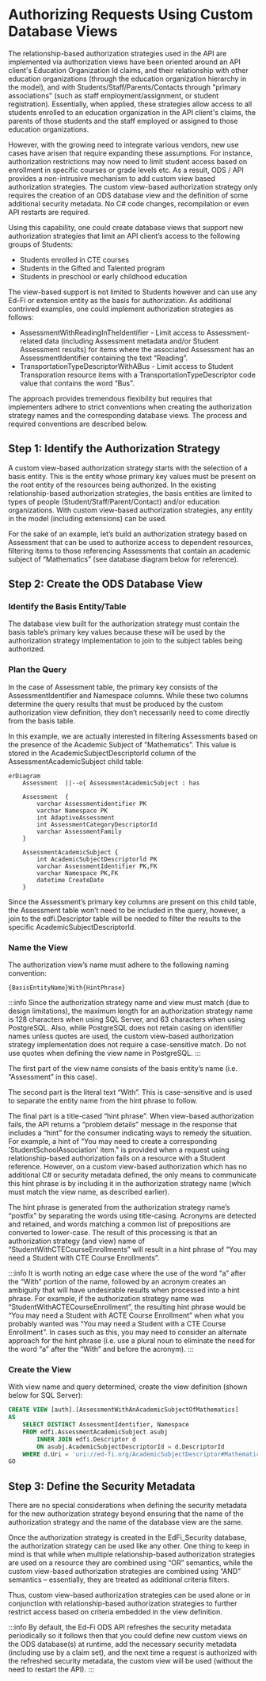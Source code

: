 # Authorizing Requests Using Custom Database Views

The relationship-based authorization strategies used in the API are implemented
via authorization views have been oriented around an API client's Education
Organization Id claims, and their relationship with other education
organizations (through the education organization hierarchy in the model), and
with Students/Staff/Parents/Contacts through "primary associations" (such as
staff employment/assignment, or student registration). Essentially, when
applied, these strategies allow access to all students enrolled to an education
organization in the API client's claims, the parents of those students and the
staff employed or assigned to those education organizations.

However, with the growing need to integrate various vendors, new use cases have
arisen that require expanding these assumptions. For instance, authorization
restrictions may now need to limit student access based on enrollment in
specific courses or grade levels etc. As a result, ODS / API provides a
non-intrusive mechanism to add custom view based authorization strategies. The
custom view-based authorization strategy only requires the creation of an ODS
database view and the definition of some additional security metadata. No C#
code changes, recompilation or even API restarts are required.

Using this capability, one could create database views that support new
authorization strategies that limit an API client’s access to the following
groups of Students:

* Students enrolled in CTE courses
* Students in the Gifted and Talented program
* Students in preschool or early childhood education

The view-based support is not limited to Students however and can use any Ed-Fi
or extension entity as the basis for authorization. As additional contrived
examples, one could implement authorization strategies as follows:

* AssessmentWithReadingInTheIdentifier - Limit access to Assessment-related data
  (including Assessment metadata and/or Student Assessment results) for items
  where the associated Assessment has an AssessmentIdentifier containing the
  text “Reading”.
* TransportationTypeDescriptorWithABus - Limit access to Student Transporation
  resource items with a TransportationTypeDescriptor code value that contains
  the word “Bus”.

The approach provides tremendous flexibility but requires that implementers
adhere to strict conventions when creating the authorization strategy names and
the corresponding database views. The process and required conventions are
described below.

## Step 1: Identify the Authorization Strategy

A custom view-based authorization strategy starts with the selection of a basis
entity. This is the entity whose primary key values must be present on the root
entity of the resources being authorized. In the existing relationship-based
authorization strategies, the basis entities are limited to types of people
(Student/Staff/Parent/Contact) and/or education organizations. With custom
view-based authorization strategies, any entity in the model (including
extensions) can be used.

For the sake of an example, let’s build an authorization strategy based on
Assessment that can be used to authorize access to dependent resources,
filtering items to those referencing Assessments that contain an academic
subject of “Mathematics” (see database diagram below for reference).

## Step 2: Create the ODS Database View

### Identify the Basis Entity/Table

The database view built for the authorization strategy must contain the basis
table’s primary key values because these will be used by the authorization
strategy implementation to join to the subject tables being authorized.

### Plan the Query

In the case of Assessment table, the primary key consists of the
AssessmentIdentifier and Namespace columns. While these two columns determine
the query results that must be produced by the custom authorization view
definition, they don’t necessarily need to come directly from the basis table.

In this example, we are actually interested in filtering Assessments based on
the presence of the Academic Subject of “Mathematics”. This value is stored in
the AcademicSubjectDescriptorId column of the AssessmentAcademicSubject child
table:

```mermaid
erDiagram
    Assessment  ||--o{ AssessmentAcademicSubject : has

    Assessment  {
        varchar Assessmentidentifier PK
        varchar Namespace PK
        int AdaptiveAssessment
        int AssessmentCategoryDescriptorId
        varchar AssessmentFamily
    }

    AssessmentAcademicSubject {
        int AcademicSubjectDescriptorld PK
        varchar AssessmentIdentifier PK,FK
        varchar Namespace PK,FK
        datetime CreateDate
    }
```

Since the Assessment’s primary key columns are present on this child table, the
Assessment table won’t need to be included in the query, however, a join to the
edfi.Descriptor table will be needed to filter the results to the specific
AcademicSubjectDescriptorId.

### Name the View

The authorization view’s name must adhere to the following naming convention:

`{BasisEntityName}With{HintPhrase}`

:::info
Since the authorization strategy name and view must match (due to design
limitations), the maximum length for an authorization strategy name is 128
characters when using SQL Server, and 63 characters when using PostgreSQL. Also,
while PostgreSQL does not retain casing on identifier names unless quotes are
used, the custom view-based authorization strategy implementation does not
require a case-sensitive match. Do not use quotes when defining the view name in
PostgreSQL.
:::

The first part of the view name consists of the basis entity’s name (i.e.
“Assessment” in this case).

The second part is the literal text “With”. This is case-sensitive and is used
to separate the entity name from the hint phrase to follow.

The final part is a title-cased “hint phrase”. When view-based authorization
fails, the API returns a “problem details” message in the response that includes
a “hint” for the consumer indicating ways to remedy the situation. For example,
a hint of “You may need to create a corresponding 'StudentSchoolAssociation'
item." is provided when a request using relationship-based authorization fails
on a resource with a Student reference. However, on a custom view-based
authorization which has no additional C# or security metadata defined, the only
means to communicate this hint phrase is by including it in the authorization
strategy name (which must match the view name, as described earlier).

The hint phrase is generated from the authorization strategy name’s “postfix” by
separating the words using title-casing. Acronyms are detected and retained, and
words matching a common list of prepositions are converted to lower-case. The
result of this processing is that an authorization strategy (and view) name of
“StudentWithCTECourseEnrollments” will result in a hint phrase of “You may need
a Student with CTE Course Enrollments”.

:::info
It is worth noting an edge case where the use of the word “a” after the “With”
portion of the name, followed by an acronym creates an ambiguity that will have
undesirable results when processed into a hint phrase. For example, if the
authorization strategy name was “StudentWithACTECourseEnrollment”, the resulting
hint phrase would be “You may need a Student with ACTE Course Enrollment” when
what you probably wanted was “You may need a Student with a CTE Course
Enrollment”. In cases such as this, you may need to consider an alternate
approach for the hint phrase (i.e. use a plural noun to eliminate the need for
the word “a” after the “With” and before the acronym).
:::

### Create the View

With view name and query determined, create the view definition (shown below for
SQL Server):

```SQL
CREATE VIEW [auth].[AssessmentWithAnAcademicSubjectOfMathematics]
AS
    SELECT DISTINCT AssessmentIdentifier, Namespace
    FROM edfi.AssessmentAcademicSubject asubj
        INNER JOIN edfi.Descriptor d
        ON asubj.AcademicSubjectDescriptorId = d.DescriptorId
    WHERE d.Uri = 'uri://ed-fi.org/AcademicSubjectDescriptor#Mathematics'
GO
```

## Step 3: Define the Security Metadata

There are no special considerations when defining the security metadata for the
new authorization strategy beyond ensuring that the name of the authorization
strategy and the name of the database view are the same.

Once the authorization strategy is created in the EdFi_Security database, the
authorization strategy can be used like any other. One thing to keep in mind is
that while when multiple relationship-based authorization strategies are used on
a resource they are combined using “OR” semantics, while the custom view-based
authorization strategies are combined using “AND” semantics – essentially, they
are treated as additional criteria filters.

Thus, custom view-based authorization strategies can be used alone or in
conjunction with relationship-based authorization strategies to further restrict
access based on criteria embedded in the view definition.

:::info By default, the Ed-Fi ODS API refreshes the security metadata
periodically so it follows then that you could define new custom views on the
ODS database(s) at runtime, add the necessary security metadata (including use
by a claim set), and the next time a request is authorized with the refreshed
security metadata, the custom view will be used (without the need to restart the
API).
:::
